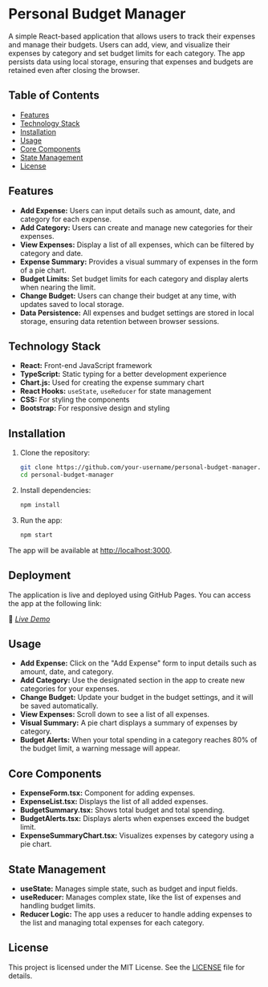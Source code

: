 # Personal Budget Manager

A simple React-based application that allows users to track their expenses and manage their budgets. Users can add, view, and visualize their expenses by category and set budget limits for each category. The app persists data using local storage, ensuring that expenses and budgets are retained even after closing the browser.

## Table of Contents
- [Features](#features)
- [Technology Stack](#technology-stack)
- [Installation](#installation)
- [Usage](#usage)
- [Core Components](#core-components)
- [State Management](#state-management)
- [License](#license)

## Features
- **Add Expense:** Users can input details such as amount, date, and category for each expense.
- **Add Category:** Users can create and manage new categories for their expenses.
- **View Expenses:** Display a list of all expenses, which can be filtered by category and date.
- **Expense Summary:** Provides a visual summary of expenses in the form of a pie chart.
- **Budget Limits:** Set budget limits for each category and display alerts when nearing the limit.
- **Change Budget:** Users can change their budget at any time, with updates saved to local storage.
- **Data Persistence:** All expenses and budget settings are stored in local storage, ensuring data retention between browser sessions.

## Technology Stack
- **React:** Front-end JavaScript framework
- **TypeScript:** Static typing for a better development experience
- **Chart.js:** Used for creating the expense summary chart
- **React Hooks:** `useState`, `useReducer` for state management
- **CSS:** For styling the components
- **Bootstrap:** For responsive design and styling

## Installation

1. Clone the repository:

    ```bash
    git clone https://github.com/your-username/personal-budget-manager.git
    cd personal-budget-manager
    ```

2. Install dependencies:

    ```bash
    npm install
    ```

3. Run the app:

    ```bash
    npm start
    ```

The app will be available at [http://localhost:3000](http://localhost:3000).

## Deployment

The application is live and deployed using GitHub Pages. You can access the app at the following link:

🔗 *[Live Demo](https://managerapp.netlify.app/)*

## Usage

- **Add Expense:** Click on the "Add Expense" form to input details such as amount, date, and category.
- **Add Category:** Use the designated section in the app to create new categories for your expenses.
- **Change Budget:** Update your budget in the budget settings, and it will be saved automatically.
- **View Expenses:** Scroll down to see a list of all expenses.
- **Visual Summary:** A pie chart displays a summary of expenses by category.
- **Budget Alerts:** When your total spending in a category reaches 80% of the budget limit, a warning message will appear.

## Core Components

- **ExpenseForm.tsx:** Component for adding expenses.
- **ExpenseList.tsx:** Displays the list of all added expenses.
- **BudgetSummary.tsx:** Shows total budget and total spending.
- **BudgetAlerts.tsx:** Displays alerts when expenses exceed the budget limit.
- **ExpenseSummaryChart.tsx:** Visualizes expenses by category using a pie chart.

## State Management

- **useState:** Manages simple state, such as budget and input fields.
- **useReducer:** Manages complex state, like the list of expenses and handling budget limits.
- **Reducer Logic:** The app uses a reducer to handle adding expenses to the list and managing total expenses for each category.

## License

This project is licensed under the MIT License. See the [LICENSE](LICENSE) file for details.
